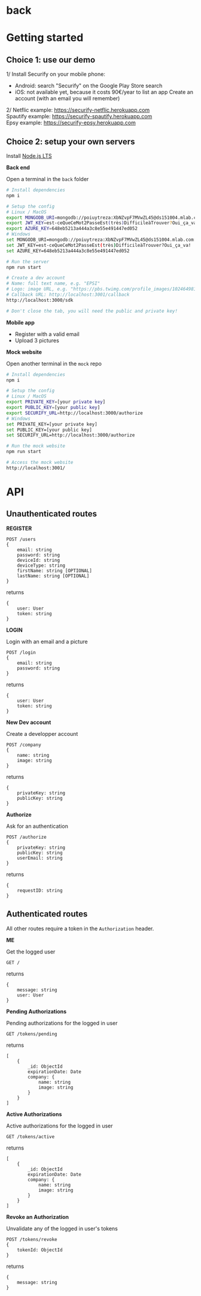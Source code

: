 # back


# Getting started

## Choice 1: use our demo

1/
Install Securify on your mobile phone:
- Android: search "Securify" on the Google Play Store search
- iOS: not available yet, because it costs 90€/year to list an app
Create an account (with an email you will remember)

2/
Netflic example: https://securify-netflic.herokuapp.com  
Spautify example: https://securify-spautify.herokuapp.com  
Epsy example: https://securify-epsy.herokuapp.com  

## Choice 2: setup your own servers

Install [Node.js LTS](https://nodejs.org/en/download/) 

**Back end**

Open a terminal in the `back` folder
```sh
# Install dependencies
npm i

# Setup the config
# Linux / MacOS
export MONGODB_URI=mongodb://poiuytreza:XbNZvpF7MVwZL45@ds151004.mlab.com:51004/gilet-jaune
export JWT_KEY=est-ceQueCeMot2PasseEst(très)DifficileàTrouver?Oui_ça_va!
export AZURE_KEY=648eb5213a444a3c8e55e491447ed052
# Windows
set MONGODB_URI=mongodb://poiuytreza:XbNZvpF7MVwZL45@ds151004.mlab.com:51004/gilet-jaune
set JWT_KEY=est-ceQueCeMot2PasseEst(très)DifficileàTrouver?Oui_ça_va!
set AZURE_KEY=648eb5213a444a3c8e55e491447ed052

# Run the server
npm run start

# Create a dev account
# Name: full text name, e.g. "EPSI"
# Logo: image URL, e.g. "https://pbs.twimg.com/profile_images/1024649812988387328/QWQbqff7_400x400.jpg"
# Callback URL: http://localhost:3001/callback
http://localhost:3000/sdk

# Don't close the tab, you will need the public and private key!
```

**Mobile app**

- Register with a valid email
- Upload 3 pictures

**Mock website**

Open another terminal in the `mock` repo
```sh
# Install dependencies
npm i

# Setup the config
# Linux / MacOS
export PRIVATE_KEY=[your private key]
export PUBLIC_KEY=[your public key]
export SECURIFY_URL=http://localhost:3000/authorize
# Windows
set PRIVATE_KEY=[your private key]
set PUBLIC_KEY=[your public key]
set SECURIFY_URL=http://localhost:3000/authorize

# Run the mock website
npm run start

# Access the mock website
http://localhost:3001/
```

# API

## Unauthenticated routes

**REGISTER**

```
POST /users
{
    email: string
    password: string
    deviceId: string
    deviceType: string
    firstName: string [OPTIONAL]
    lastName: string [OPTIONAL]
}
```
returns
```
{
    user: User
    token: string
}
```

**LOGIN**

Login with an email and a picture
```
POST /login
{
    email: string
    password: string
}
```
returns
```
{
    user: User
    token: string
}
```

**New Dev account**

Create a developper account
```
POST /company
{
    name: string
    image: string
}
```
returns
```
{
    privateKey: string
    publicKey: string
}
```

**Authorize**

Ask for an authentication
```
POST /authorize
{
    privateKey: string
    publicKey: string
    userEmail: string
}
```
returns
```
{
    requestID: string
}
```

## Authenticated routes

All other routes require a token in the `Authorization` header.

**ME**

Get the logged user
```
GET /
```
returns
```
{
    message: string
    user: User
}
```

**Pending Authorizations**

Pending authorizations for the logged in user
```
GET /tokens/pending
```
returns
```
[
    {
        _id: ObjectId
        expirationDate: Date
        company: {
            name: string
            image: string
        }
    }
]
```

**Active Authorizations**

Active authorizations for the logged in user
```
GET /tokens/active
```
returns
```
[
    {
        _id: ObjectId
        expirationDate: Date
        company: {
            name: string
            image: string
        }
    }
]
```

**Revoke an Authorization**

Unvalidate any of the logged in user's tokens
```
POST /tokens/revoke
{
    tokenId: ObjectId
}
```
returns
```
{
    message: string
}
```
